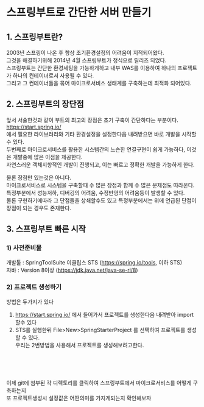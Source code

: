 # 스프링부트로 간단한 서버 만들기

## 1. 스프링부트란?

2003년 스프링이 나온 후 항상 초기환경설정의 어려움이 지적되어왔다.<br>
그것을 해결하기위해 2014년 4월 스프링부트가 정식으로 릴리즈 되었다.<br>
스프링부트는 간단한 환경세팅을 가능하게하고 내부 WAS를 이용하여 하나의 프로젝트가 하나의 컨테이너로서 사용될 수 있다.<br>
그리고 그 컨테이너들을 묶어 마이크로서비스 생태계를 구축하는데 최적화 되어있다.<br>

## 2. 스프링부트의 장단점

앞서 서술한것과 같이 부트의 최고의 장점은 초기 구축이 간단하다는 부분이다.<br>
https://start.spring.io/<br>
에서 필요한 라이브러리와 기타 환경설정을 설정한다음 내려받으면 바로 개발을 시작할 수 있다.<br>
두번째로 마이크로서비스를 활용한 시스템간의 느슨한 연결구현이 쉽게 가능하다, 이것은 개발중에 많은 이점을 제공한다.<br>
자연스러운 객체지향적인 개발이 진행되고, 이는 빠르고 정확한 개발을 가능하게 한다.<br>

물론 장점만 있는것은 아니다.<br>
마이크로서비스로 시스템을 구축할때 수 많은 장점과 함께 수 많은 문제점도 따라온다.<br>
특정부분에서 성능저하, 디버깅의 어려움, 수정반영의 어려움등이 발생할 수 있다.<br>
물론 구현하기에따라 그 단점들을 상쇄할수도 있고 특정부분에서는 위에 언급된 단점이 장점이 되는 경우도 존재한다.<br>

## 3. 스프링부트 빠른 시작

### 1) 사전준비물
개발툴 : SpringToolSuite 이클립스 STS (https://spring.io/tools, 이하 STS)<br>
자바 : Version 8이상 (https://jdk.java.net/java-se-ri/8)<br>

### 2) 프로젝트 생성하기
방법은 두가지가 있다<br>
1. https://start.spring.io/ 에서 들어가서 프로젝트를 생성한다음 내려받아 import 할수 있다<br>
2. STS를 실행한뒤 File>New>SpringStarterProject 를 선택하여 프로젝트를 생성할 수 있다.<br>
우리는 2번방법을 사용해서 프로젝트를 생성해보려고한다.<br>
<br>
<br>
<br>

이제 git에 첨부된 각 디렉토리를 클릭하여 스프링부트에서 마이크로서비스를 어떻게 구축하는지<br>
또 프로젝트생성시 설정값은 어떤의미를 가지게되는지 확인해보자<br>
